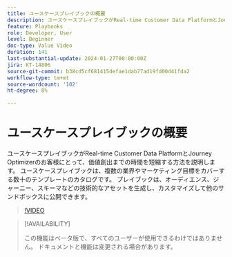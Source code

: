 ```yaml
---
title: ユースケースプレイブックの概要
description: ユースケースプレイブックがReal-time Customer Data PlatformとJourney Optimizerのお客様にとって、価値創出までの時間を短縮する方法を説明します。
feature: Playbooks
role: Developer, User
level: Beginner
doc-type: Value Video
duration: 141
last-substantial-update: 2024-01-27T00:00:00Z
jira: KT-14806
source-git-commit: b38cd5cf681415defae1dab77ad19fd00d41fda2
workflow-type: tm+mt
source-wordcount: '102'
ht-degree: 8%

---
```



# ユースケースプレイブックの概要

ユースケースプレイブックがReal-time Customer Data PlatformとJourney Optimizerのお客様にとって、価値創出までの時間を短縮する方法を説明します。 ユースケースプレイブックは、複数の業界やマーケティング目標をカバーする数十のテンプレートのカタログです。 プレイブックは、オーディエンス、ジャーニー、スキーマなどの技術的なアセットを生成し、カスタマイズして他のサンドボックスに公開できます。

>[!VIDEO](https://video.tv.adobe.com/v/3426896/?learn=on)

>[!AVAILABILITY]
>
>この機能はベータ版で、すべてのユーザーが使用できるわけではありません。 ドキュメントと機能は変更される場合があります。
